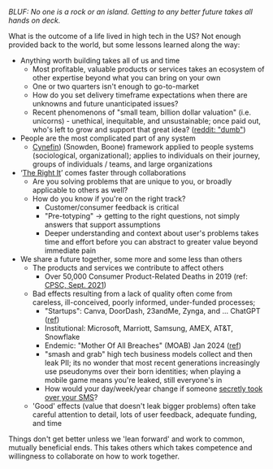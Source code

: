 *BLUF: No one is a rock or an island. Getting to any better future takes all hands on deck.*

What is the outcome of a life lived in high tech in the US? Not enough provided back to the world, but some lessons learned along the way:

* Anything worth building takes all of us and time
	* Most profitable, valuable products or services takes an ecosystem of other expertise beyond what you can bring on your own
	* One or two quarters isn't enough to go-to-market
	* How do you set delivery timeframe expectations when there are unknowns and future unanticipated issues?
	* Recent phenomenons of "small team, billion dollar valuation" (i.e. unicorns) - unethical, inequitable, and unsustainable; once paid out, who's left to grow and support that great idea? ([reddit: "dumb"](https://www.reddit.com/r/SaaS/comments/1arscgi/comment/kqlqtry/))
* People are the most complicated part of any system
	* [Cynefin](https://hbr.org/2007/11/a-leaders-framework-for-decision-making)) (Snowden, Boone) framework applied to people systems (sociological, organizational); applies to individuals on their journey, groups of individuals / teams, and large organizations
* ‘[The Right It](https://www.albertosavoia.com/therightit.html)’ comes faster through collaborations
	* Are you solving problems that are unique to you, or broadly applicable to others as well?
	* How do you know if you're on the right track?
		* Customer/consumer feedback is critical
		* "Pre-totyping" -> getting to the right questions, not simply answers that support assumptions
		* Deeper understanding and context about user's problems takes time and effort before you can abstract to greater value beyond immediate pain
* We share a future together, some more and some less than others
	* The products and services we contribute to affect others
		* Over 50,000 Consumer Product-Related Deaths in 2019 (ref: [CPSC, Sept. 2021](https://www.cpsc.gov/s3fs-public/ConsumerProductRelatedInjuriesandDeathsintheUnitedStates.pdf))
	* Bad effects resulting from a lack of quality often come from careless, ill-conceived, poorly informed, under-funded processes; 
		* "Startups": Canva, DoorDash, 23andMe, Zynga, and ... ChatGPT ([ref](https://www.electric.ai/blog/recent-big-company-data-breaches))
		* Institutional: Microsoft, Marriott, Samsung, AMEX, AT&T, Snowflake
		* Endemic: "Mother Of All Breaches" (MOAB) Jan 2024 ([ref](https://www.itgovernanceusa.com/blog/moab-the-implications-of-26-billion-records-breached))
		* "smash and grab" high tech business models collect and then leak PII; its no wonder that most recent generations increasingly use pseudonyms over their born identities; when playing a mobile game means you're leaked, still everyone's in
		* How would your day/week/year change if someone [secretly took over your SMS](https://intel471.com/blog/a-briefing-on-sim-hijacking)?
	* 'Good' effects (value that doesn't leak bigger problems) often take careful attention to detail, lots of user feedback, adequate funding, and time

Things don't get better unless we 'lean forward' and work to common, mutually beneficial ends. This takes others which takes competence and willingness to collaborate on how to work together.
